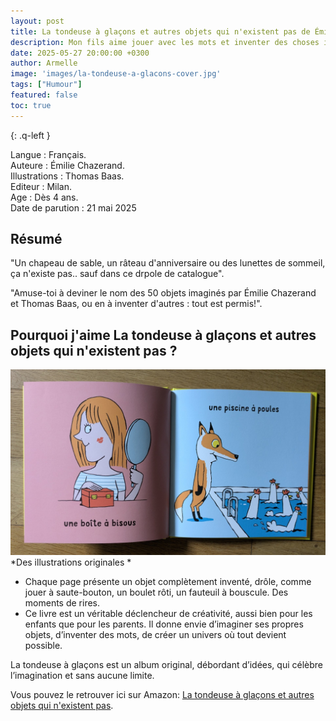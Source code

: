 ```yaml
---
layout: post
title: La tondeuse à glaçons et autres objets qui n'existent pas de Émilie Chazerand et Thomas Baas  
description: Mon fils aime jouer avec les mots et inventer des choses improbables… Alors La tondeuse à glaçons a tout de suite trouvé sa place dans nos lectures. Un album plein d’humour et de fantaisie qui l’a beaucoup amusé.
date: 2025-05-27 20:00:00 +0300
author: Armelle
image: 'images/la-tondeuse-a-glacons-cover.jpg'
tags: ["Humour"]
featured: false
toc: true
---
```


{: .q-left }

Langue : Français.     
Auteure : Émilie Chazerand.                                         
Illustrations : Thomas Baas.              
Editeur : Milan.             
Age : Dès 4 ans.                 
Date de parution : 21 mai 2025 

## Résumé

"Un chapeau de sable, un râteau d'anniversaire ou des lunettes de sommeil, ça n'existe pas.. sauf dans ce drpole de catalogue".

"Amuse-toi à deviner le nom des 50 objets imaginés par Émilie Chazerand et Thomas Baas, ou en à inventer d'autres : tout est permis!".

## Pourquoi j'aime La tondeuse à glaçons et autres objets qui n'existent pas ?

![Des illustrations originales](images/la-tondeuse-a-glacons-int.jpg)
*Des illustrations originales *
- Chaque page présente un objet complètement inventé, drôle, comme jouer à saute-bouton, un boulet rôti, un fauteuil à bouscule. Des moments de rires.
- Ce livre est un véritable déclencheur de créativité, aussi bien pour les enfants que pour les parents. Il donne envie d’imaginer ses propres objets, d’inventer des mots, de créer un univers où tout devient possible.

La tondeuse à glaçons est un album original, débordant d’idées, qui célèbre l’imagination et sans aucune limite.

Vous pouvez le retrouver ici sur Amazon: [La tondeuse à glaçons et autres objets qui n'existent pas](https://amzn.to/44f5Gw2). 